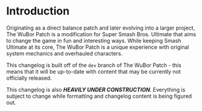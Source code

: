 # Introduction

Originating as a direct balance patch and later evolving into a larger project, The WuBor Patch is a modification for Super Smash Bros. Ultimate that aims to change the game in fun and interesting ways. While keeping Smash Ultimate at its core, The WuBor Patch is a unique experience with original system mechanics and overhauled characters.

This changelog is built off of the `dev` branch of The WuBor Patch - this means that it will be up-to-date with content that may be currently not officially released.

This changelog is also ***HEAVILY UNDER CONSTRUCTION***. Everything is subject to change while formatting and changelog content is being figured out.